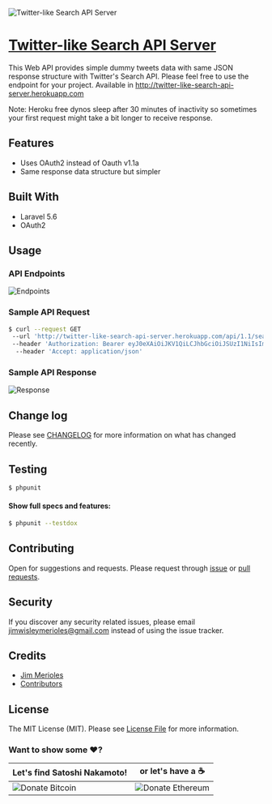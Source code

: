 ![Twitter-like Search API Server](https://user-images.githubusercontent.com/9766310/43558271-29cf6a68-963b-11e8-9849-1db2c5226143.png)

# [Twitter-like Search API Server](http://twitter-like-search-api-server.herokuapp.com)
This Web API provides simple dummy tweets data with same JSON response structure with Twitter's Search API. Please feel free to use the endpoint for your project. Available in http://twitter-like-search-api-server.herokuapp.com

Note: Heroku free dynos sleep after 30 minutes of inactivity so sometimes your first request might take a bit longer to receive response.

## Features

* Uses OAuth2 instead of Oauth v1.1a
* Same response data structure but simpler

## Built With
* Laravel 5.6
* OAuth2

## Usage

### API Endpoints
![Endpoints](https://user-images.githubusercontent.com/9766310/43558474-471ed09e-963c-11e8-9489-0c572a2a852e.png)


### Sample API Request
``` bash
$ curl --request GET 
 --url 'http://twitter-like-search-api-server.herokuapp.com/api/1.1/search/tweets.json?q=julie' 
 --header 'Authorization: Bearer eyJ0eXAiOiJKV1QiLCJhbGciOiJSUzI1NiIsImp0aSI6ImY0NjQzMzc4NDI4YjVhMDRmMjdlMmFiM2MyNWVmYzA3ZjM2Mzc5Mzc4ZWJkOTlmNGYxMzVhODE3OGRmOWQyMGQ1ZjJkOGI2YjM2MGM1Y2Y1In0.eyJhdWQiOiIxIiwianRpIjoiZjQ2NDMzNzg0MjhiNWEwNGYyN2UyYWIzYzI1ZWZjMDdmMzYzNzkzNzhlYmQ5OWY0ZjEzNWE4MTc4ZGY5ZDIwZDVmMmQ4YjZiMzYwYzVjZjUiLCJpYXQiOjE1MzMxNzYzODYsIm5iZiI6MTUzMzE3NjM4NiwiZXhwIjoxNTY0NzEyMzg2LCJzdWIiOiIxIiwic2NvcGVzIjpbXX0.UMi-0NgCBCrYAhMOsStJBQtPruryB7_8FBnsnmQ76JQgcLR8uwc-yTw9WE21MJ0g6Ro7HryYTshYez16PiPffW-ieg-rGGSY-R2SLc1NkyqRD5x2kpQGki-7k346mNFUf-mRJezySSPVFp98xNkYJw-I86B7GeM4zq1rtpxiXJ3SHAUqXjOTS9hTWM_2DbAdSr66M-3yYjZS8IY_6adUcXSj2fQonrdb9kyCuLZ-QpcWhZIXPjlnRPV0ONBASf_AHReNnrzhzbh13jbKpEYK3dnnzhPibNJMTuqNUU5uAkMDSJs2rt4EPnh3k-1wzBDH1Ch86Rt3FpYTZlfk7cQmquRllnkJjJS99x22LZjm9K-AVfPBFtu7DjBpj0w8QHwLgty1ZDHLzNxrhcuYL9qWrquqnDoWrX6lUOWgNxMJnfn0oeNoMWPElZDtKZmihZgSpRruWf5Hu3VqHOJLpCr06aC9plV65In9WPT0izc15bChO-pB8DFNHruZ5uOazJhmNyacUV4ZrguTsBCnD34lnPKkgL7q5RfVCEoRbd5vlkMwHqzKNmEM9zw33H9LhAfSlatNKxK0_Boorlq2gNyGdX9szgJ09rPvFUZioi93OHzXn6w7OSrsA3O08vLLNugEveG2NMb7NfALOxm6Di8LeUKQN23tf_ooGlJtIuGXDig'
  --header 'Accept: application/json'
```

### Sample API Response
![Response](https://user-images.githubusercontent.com/9766310/43559018-b3dc248c-963e-11e8-842c-f3bcef56a0f7.png)


## Change log

Please see [CHANGELOG][link-changelog] for more information on what has changed recently.

## Testing

``` bash
$ phpunit
```

#### Show full specs and features:

``` bash
$ phpunit --testdox
```

## Contributing

Open for suggestions and requests. Please request through [issue][link-issue] or [pull requests][link-pull-request].

## Security

If you discover any security related issues, please email jimwisleymerioles@gmail.com instead of using the issue tracker.

## Credits

- [Jim Merioles][link-author]
- [Contributors][link-contributors]

## License

The MIT License (MIT). Please see [License File](LICENSE) for more information.

### Want to show some :heart:?

Let's find Satoshi Nakamoto! | or let's have a :coffee:
------------ | ------------
![Donate Bitcoin][ico-bitcoin] | ![Donate Ethereum][ico-ethereum]


[ico-bitcoin]: https://img.shields.io/badge/Bitcoin-1KBT3Mzsr2dZqhQqNYx4gum8Yuyd61UzNk-blue.svg?style=flat-square
[ico-ethereum]: https://img.shields.io/badge/Ethereum-0x7896E9C4118e495Eb7001a847BBFA3C29Dfc69d9-blue.svg?style=flat-square

[link-author]: https://twitter.com/jimmerioles
[link-contributors]: https://github.com/jimmerioles/random-stoic-quotes-api/graphs/contributors
[link-changelog]: https://github.com/jimmerioles/random-stoic-quotes-api/releases
[link-issue]: https://github.com/jimmerioles/random-stoic-quotes-api/issues/new
[link-pull-request]: https://github.com/jimmerioles/random-stoic-quotes-api/pull/new/master
